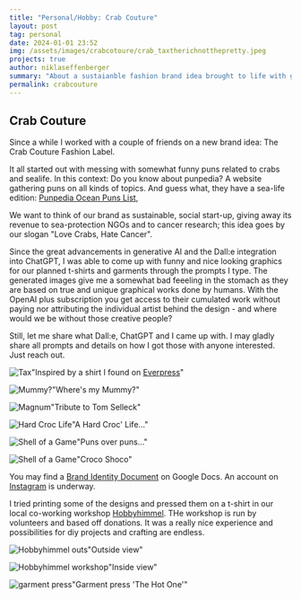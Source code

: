 ```yaml
---
title: "Personal/Hobby: Crab Couture"
layout: post
tag: personal
date: 2024-01-01 23:52
img: /assets/images/crabcotoure/crab_taxtherichnotthepretty.jpeg
projects: true
author: niklaseffenberger
summary: "About a sustaianble fashion brand idea brought to life with generative AI"
permalink: crabcouture
---
```




## Crab Couture

Since a while I worked with a couple of friends on a new brand idea: The Crab Couture Fashion Label.

It all started out with messing with somewhat funny puns related to crabs and sealife. In this context: Do you know about punpedia? A  website gathering puns on all kinds of topics. And guess what, they have a sea-life edition: [Punpedia Ocean Puns List](https://punpedia.org/ocean-puns/),

We want to think of our brand as sustainable, social start-up, giving away its revenue to sea-protection NGOs and to cancer research; this idea goes by our slogan "Love Crabs, Hate Cancer".

Since the great advancements in generative AI and the Dall:e integration into ChatGPT, I was able to come up with funny and nice looking graphics for our planned t-shirts and garments through the prompts I type. The generated images give me a somewhat bad feeeling in the stomach as they are based on true and unique graphical works done by humans. With the OpenAI plus subscription you get access to their cumulated work without paying nor attributing the individual artist behind the design - and where would we be without those creative people?

Still, let me share what Dall:e, ChatGPT and I came up with. I may gladly share all prompts and details on how I got those with anyone interested. Just reach out.


![Tax](/assets/images/crabcouture/crab_taxtherichnotthepretty.jpeg)"Inspired by a shirt I found on [Everpress](https://everpress.com/tax-the-rich-not-the-pretty)"

![Mummy?](/assets/images/crabcouture/crab_wheresmymummy.jpg)"Where's my Mummy?"

![Magnum](/assets/images/crabcouture/crab_magnum.jpg)"Tribute to Tom Selleck"

![Hard Croc Life](/assets/images/crabcouture/crab_hardcroclife.jpg)"A Hard Croc' Life..."

![Shell of a Game](/assets/images/crabcouture/crab_game.jpg)"Puns over puns..."

![Shell of a Game](assets/images/crabcouture/crab_crocoshoco.jpg)"Croco Shoco"


You may find a [Brand Identity Document](https://docs.google.com/document/d/1sBh8_KVx-moWjLMZYwgG7HW_GMa3X2SWPLvVgWHNhxE/edit?usp=sharing) on Google Docs. An account on [Instagram](https://www.instagram.com/crabcoutureofficial) is underway.

I tried printing some of the designs and pressed them on a t-shirt in our local co-working workshop [Hobbyhimmel](https://hobbyhimmel.de/). THe workshop is run by volunteers and based off donations. It was a really nice experience and possibilities for diy projects and crafting are endless.


![Hobbyhimmel outs](/assets/images/crabcouture/hobbyhimmel_outside.jpg)"Outside view"

![Hobbyhimmel workshop](/assets/images/crabcouture/hobbyhimmel_workshop.jpg)"Inside view"

![garment press](/assets/images/crabcouture/hobbyhimmel_hotone.jpg)"Garment press 'The Hot One'"
